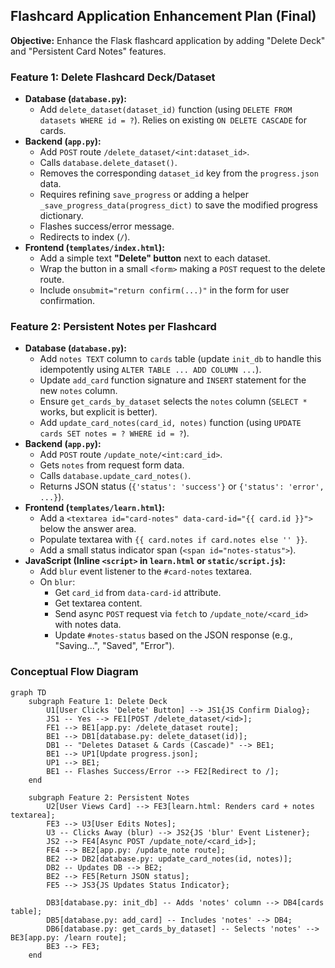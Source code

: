## Flashcard Application Enhancement Plan (Final)

**Objective:** Enhance the Flask flashcard application by adding "Delete Deck" and "Persistent Card Notes" features.

### Feature 1: Delete Flashcard Deck/Dataset

*   **Database (`database.py`):**
    *   Add `delete_dataset(dataset_id)` function (using `DELETE FROM datasets WHERE id = ?`). Relies on existing `ON DELETE CASCADE` for cards.
*   **Backend (`app.py`):**
    *   Add `POST` route `/delete_dataset/<int:dataset_id>`.
    *   Calls `database.delete_dataset()`.
    *   Removes the corresponding `dataset_id` key from the `progress.json` data.
    *   Requires refining `save_progress` or adding a helper `_save_progress_data(progress_dict)` to save the modified progress dictionary.
    *   Flashes success/error message.
    *   Redirects to index (`/`).
*   **Frontend (`templates/index.html`):**
    *   Add a simple text **"Delete" button** next to each dataset.
    *   Wrap the button in a small `<form>` making a `POST` request to the delete route.
    *   Include `onsubmit="return confirm(...)"` in the form for user confirmation.

### Feature 2: Persistent Notes per Flashcard

*   **Database (`database.py`):**
    *   Add `notes TEXT` column to `cards` table (update `init_db` to handle this idempotently using `ALTER TABLE ... ADD COLUMN ...`).
    *   Update `add_card` function signature and `INSERT` statement for the new `notes` column.
    *   Ensure `get_cards_by_dataset` selects the `notes` column (`SELECT *` works, but explicit is better).
    *   Add `update_card_notes(card_id, notes)` function (using `UPDATE cards SET notes = ? WHERE id = ?`).
*   **Backend (`app.py`):**
    *   Add `POST` route `/update_note/<int:card_id>`.
    *   Gets `notes` from request form data.
    *   Calls `database.update_card_notes()`.
    *   Returns JSON status (`{'status': 'success'}` or `{'status': 'error', ...}`).
*   **Frontend (`templates/learn.html`):**
    *   Add a `<textarea id="card-notes" data-card-id="{{ card.id }}">` below the answer area.
    *   Populate textarea with `{{ card.notes if card.notes else '' }}`.
    *   Add a small status indicator span (`<span id="notes-status">`).
*   **JavaScript (Inline `<script>` in `learn.html` or `static/script.js`):**
    *   Add `blur` event listener to the `#card-notes` textarea.
    *   On `blur`:
        *   Get `card_id` from `data-card-id` attribute.
        *   Get textarea content.
        *   Send async `POST` request via `fetch` to `/update_note/<card_id>` with notes data.
        *   Update `#notes-status` based on the JSON response (e.g., "Saving...", "Saved", "Error").

### Conceptual Flow Diagram

```mermaid
graph TD
    subgraph Feature 1: Delete Deck
        U1[User Clicks 'Delete' Button] --> JS1{JS Confirm Dialog};
        JS1 -- Yes --> FE1[POST /delete_dataset/<id>];
        FE1 --> BE1[app.py: /delete_dataset route];
        BE1 --> DB1[database.py: delete_dataset(id)];
        DB1 -- "Deletes Dataset & Cards (Cascade)" --> BE1;
        BE1 --> UP1[Update progress.json];
        UP1 --> BE1;
        BE1 -- Flashes Success/Error --> FE2[Redirect to /];
    end

    subgraph Feature 2: Persistent Notes
        U2[User Views Card] --> FE3[learn.html: Renders card + notes textarea];
        FE3 --> U3[User Edits Notes];
        U3 -- Clicks Away (blur) --> JS2{JS 'blur' Event Listener};
        JS2 --> FE4[Async POST /update_note/<card_id>];
        FE4 --> BE2[app.py: /update_note route];
        BE2 --> DB2[database.py: update_card_notes(id, notes)];
        DB2 -- Updates DB --> BE2;
        BE2 --> FE5[Return JSON status];
        FE5 --> JS3{JS Updates Status Indicator};

        DB3[database.py: init_db] -- Adds 'notes' column --> DB4[cards table];
        DB5[database.py: add_card] -- Includes 'notes' --> DB4;
        DB6[database.py: get_cards_by_dataset] -- Selects 'notes' --> BE3[app.py: /learn route];
        BE3 --> FE3;
    end
```
